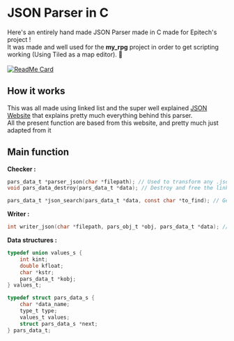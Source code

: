 # JSON Parser in C

Here's an entirely hand made JSON Parser made in C made for Epitech's project !\
It was made and well used for the **my_rpg** project in order to get scripting working (Using Tiled as a map editor). :slightly_smiling_face:\
\
[![ReadMe Card](https://github-readme-stats.vercel.app/api/pin/?username=Davphla&repo=JSON-Parser&theme=gruvbox&hide_border=false)](https://github.com/Mikatech/my_rpg)

## How it works
This was all made using linked list and the super well explained [JSON Website](https://www.json.org/json-fr.html) that explains pretty much everything behind this parser.\
All the present function are based from this website, and pretty much just adapted from it
## Main function
**Checker :**
```C
pars_data_t *parser_json(char *filepath); // Used to transform any .json into a pars_data_t linked_list structures
void pars_data_destroy(pars_data_t *data); // Destroy and free the linked list

pars_data_t *json_search(pars_data_t *data, const char *to_find); // Gets the pointer to the corresponding data_name structures, or return NULL

```
**Writer :**
```C
int writer_json(char *filepath, pars_obj_t *obj, pars_data_t *data); // Used to transform any pars_data_t struct into a .json file
```

**Data structures :**
```C
typedef union values_s {
    int kint;
    double kfloat;
    char *kstr;
    pars_data_t *kobj;
} values_t;

typedef struct pars_data_s {
    char *data_name;
    type_t type;
    values_t values;
    struct pars_data_s *next;
} pars_data_t;
```
